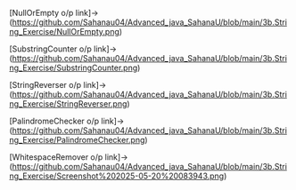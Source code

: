 [NullOrEmpty o/p link]->(https://github.com/Sahanau04/Advanced_java_SahanaU/blob/main/3b.String_Exercise/NullOrEmpty.png)

[SubstringCounter o/p link]->(https://github.com/Sahanau04/Advanced_java_SahanaU/blob/main/3b.String_Exercise/SubstringCounter.png)

[StringReverser o/p link]->(https://github.com/Sahanau04/Advanced_java_SahanaU/blob/main/3b.String_Exercise/StringReverser.png)

[PalindromeChecker o/p link]->(https://github.com/Sahanau04/Advanced_java_SahanaU/blob/main/3b.String_Exercise/PalindromeChecker.png)

[WhitespaceRemover o/p link]->(https://github.com/Sahanau04/Advanced_java_SahanaU/blob/main/3b.String_Exercise/Screenshot%202025-05-20%20083943.png)
